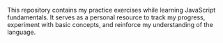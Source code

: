 This repository contains my practice exercises while learning JavaScript fundamentals.
It serves as a personal resource to track my progress, experiment with basic concepts, and reinforce my understanding of the language.
